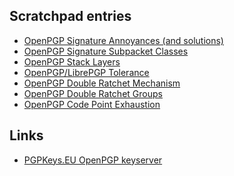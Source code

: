 
Scratchpad entries
------------------

* [OpenPGP Signature Annoyances (and solutions)](signatures.html)
* [OpenPGP Signature Subpacket Classes](subpacket-classes.html)
* [OpenPGP Stack Layers](stack-layers.html)
* [OpenPGP/LibrePGP Tolerance](tolerance.html)
* [OpenPGP Double Ratchet Mechanism](ratchet.html)
* [OpenPGP Double Ratchet Groups](ratchet-groups.html)
* [OpenPGP Code Point Exhaustion](code-point-exhaustion.html)

Links
-----

* [PGPKeys.EU OpenPGP keyserver](https://pgpkeys.eu/)
